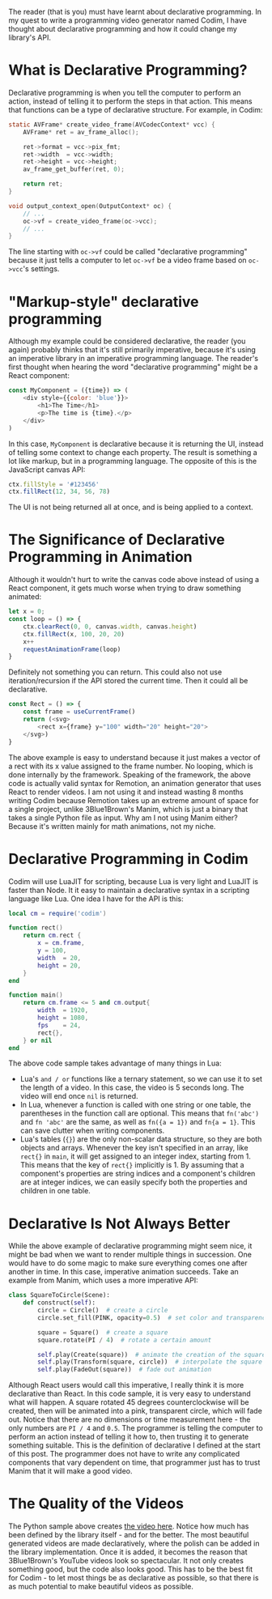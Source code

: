 The reader (that is you) must have learnt about declarative programming.
In my quest to write a programming video generator named Codim,
I have thought about declarative programming and how it could change my library's API.

# What is Declarative Programming?
Declarative programming is when you tell the computer to perform an action,
instead of telling it to perform the steps in that action.
This means that functions can be a type of declarative structure.
For example, in Codim:
```c
static AVFrame* create_video_frame(AVCodecContext* vcc) {
    AVFrame* ret = av_frame_alloc();

    ret->format = vcc->pix_fmt;
    ret->width  = vcc->width;
    ret->height = vcc->height;
    av_frame_get_buffer(ret, 0);

    return ret;
}

void output_context_open(OutputContext* oc) {
    // ...
    oc->vf = create_video_frame(oc->vcc);
    // ...
}
```
The line starting with `oc->vf` could be called "declarative programming" because it just
tells a computer to let `oc->vf` be a video frame based on `oc->vcc`'s settings.

# "Markup-style" declarative programming
Although my example could be considered declarative, the reader (you again) probably thinks
that it's still primarily imperative, because it's using an imperative library in an
imperative programming language. The reader's first thought when hearing the word
"declarative programming" might be a React component:
```js
const MyComponent = ({time}) => (
    <div style={{color: 'blue'}}>
        <h1>The Time</h1>
        <p>The time is {time}.</p>
    </div>
)
```
In this case, `MyComponent` is declarative because it is returning the UI,
instead of telling some context to change each property.
The result is something a lot like markup, but in a programming language.
The opposite of this is the JavaScript canvas API:
```js
ctx.fillStyle = '#123456'
ctx.fillRect(12, 34, 56, 78)
```
The UI is not being returned all at once, and is being applied to a context.

# The Significance of Declarative Programming in Animation
Although it wouldn't hurt to write the canvas code above instead of using a React component,
it gets much worse when trying to draw something animated:
```js
let x = 0;
const loop = () => {
    ctx.clearRect(0, 0, canvas.width, canvas.height)
    ctx.fillRect(x, 100, 20, 20)
    x++
    requestAnimationFrame(loop)
}
```
Definitely not something you can return. This could also not use iteration/recursion if the API stored the current time. Then it could all be declarative.
```js
const Rect = () => {
    const frame = useCurrentFrame()
    return (<svg>
        <rect x={frame} y="100" width="20" height="20">
    </svg>)
}
```
The above example is easy to understand because it just makes a vector of a rect with its
x value assigned to the frame number. No looping, which is done internally by the framework.
Speaking of the framework, the above code is actually valid syntax for Remotion, an animation
generator that uses React to render videos. I am not using it and instead wasting 8 months writing Codim because Remotion takes up an extreme amount of space for a single project, unlike 3Blue1Brown's Manim, which is just a binary that takes a single Python file as input.
Why am I not using Manim either? Because it's written mainly for math animations, not my niche.

# Declarative Programming in Codim
Codim will use LuaJIT for scripting, because Lua is very light and LuaJIT is faster than Node.
It it easy to maintain a declarative syntax in a scripting language like Lua.
One idea I have for the API is this:
```lua
local cm = require('codim')

function rect()
    return cm.rect {
        x = cm.frame,
        y = 100,
        width  = 20,
        height = 20,
    }
end

function main()
    return cm.frame <= 5 and cm.output{
        width  = 1920,
        height = 1080,
        fps    = 24,
        rect{},
    } or nil
end
```
The above code sample takes advantage of many things in Lua:
- Lua's `and / or` functions like a ternary statement, so we can use it to set the length of a video. In this case, the video is 5 seconds long. The video will end once `nil` is returned.
- In Lua, whenever a function is called with one string or one table, the parentheses in the function call are optional. This means that `fn('abc')` and `fn 'abc'` are the same, as well as `fn({a = 1})` and `fn{a = 1}`. This can save clutter when writing components.
- Lua's tables (`{}`) are the only non-scalar data structure, so they are both objects and arrays. Whenever the key isn't specified in an array, like `rect{}` in `main`, it will get assigned to an integer index, starting from 1. This means that the key of `rect{}` implicitly is 1. By assuming that a component's properties are string indices and a component's children are at integer indices, we can easily specify both the properties and children in one table.

# Declarative Is Not Always Better
While the above example of declarative programming might seem nice, it might be bad when we want to render multiple things in succession. One would have to do some magic to make sure everything comes one after another in time. In this case, imperative animation succeeds.
Take an example from Manim, which uses a more imperative API:
```py
class SquareToCircle(Scene):
    def construct(self):
        circle = Circle()  # create a circle
        circle.set_fill(PINK, opacity=0.5)  # set color and transparency

        square = Square()  # create a square
        square.rotate(PI / 4)  # rotate a certain amount

        self.play(Create(square))  # animate the creation of the square
        self.play(Transform(square, circle))  # interpolate the square into the circle
        self.play(FadeOut(square))  # fade out animation
```
Although React users would call this imperative, I really think it is more declarative than React. In this code sample, it is very easy to understand what will happen. A square rotated 45 degrees counterclockwise will be created, then will be animated into a pink, transparent circle, which will fade out. Notice that there are no dimensions or time measurement here - the only numbers are `PI / 4` and `0.5`. The programmer is telling the computer to perform an action instead of telling it how to, then trusting it to generate something suitable. This is the definition of declarative I defined at the start of this post. The programmer does not have to write any complicated components that vary dependent on time, that programmer just has to trust Manim that it will make a good video.

# The Quality of the Videos
The Python sample above creates [the video here](https://docs.manim.community/en/stable/tutorials/SquareToCircle2-1.mp4). Notice how much has been defined by the library itself - and for the better. The most beautiful generated videos are made declaratively, where the polish can be added in the library implementation. Once it is added, it becomes the reason that 3Blue1Brown's YouTube videos look so spectacular. It not only creates something good, but the code also looks good. This has to be the best fit for Codim - to let most things be as declarative as possible, so that there is as much potential to make beautiful videos as possible.
